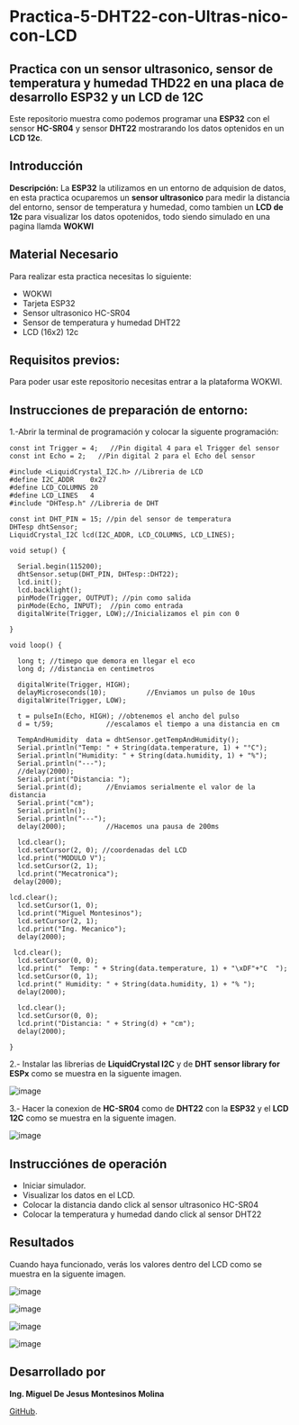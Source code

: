 # Practica-5-DHT22-con-Ultras-nico-con-LCD

## Practica con un sensor ultrasonico, sensor de temperatura y humedad THD22 en una placa de desarrollo ESP32 y un LCD de 12C 
Este repositorio muestra como podemos programar una **ESP32** con el sensor **HC-SR04** y sensor **DHT22** mostrarando los datos optenidos en un **LCD 12c**.

## Introducción
**Descripción:** 
La **ESP32** la utilizamos en un entorno de adquision de datos, en esta practica ocuparemos un **sensor ultrasonico** para medir la distancia del entorno, sensor de temperatura y humedad, como tambien un **LCD de 12c** para visualizar los datos opotenidos, todo siendo simulado en una pagina llamda **WOKWI**

## Material Necesario
Para realizar esta practica necesitas lo siguiente:
- WOKWI
- Tarjeta ESP32
- Sensor ultrasonico HC-SR04
- Sensor de temperatura y humedad DHT22
- LCD (16x2) 12c

## Requisitos previos:
Para poder usar este repositorio necesitas entrar a la plataforma WOKWI.

## Instrucciones de preparación de entorno:
1.-Abrir la terminal de programación y colocar la siguente programación:
```
const int Trigger = 4;   //Pin digital 4 para el Trigger del sensor
const int Echo = 2;   //Pin digital 2 para el Echo del sensor

#include <LiquidCrystal_I2C.h> //Libreria de LCD
#define I2C_ADDR    0x27
#define LCD_COLUMNS 20
#define LCD_LINES   4
#include "DHTesp.h" //Libreria de DHT

const int DHT_PIN = 15; //pin del sensor de temperatura
DHTesp dhtSensor;
LiquidCrystal_I2C lcd(I2C_ADDR, LCD_COLUMNS, LCD_LINES);

void setup() {

  Serial.begin(115200);
  dhtSensor.setup(DHT_PIN, DHTesp::DHT22);
  lcd.init();
  lcd.backlight();
  pinMode(Trigger, OUTPUT); //pin como salida
  pinMode(Echo, INPUT);  //pin como entrada
  digitalWrite(Trigger, LOW);//Inicializamos el pin con 0

}

void loop() {

  long t; //timepo que demora en llegar el eco
  long d; //distancia en centimetros

  digitalWrite(Trigger, HIGH);
  delayMicroseconds(10);          //Enviamos un pulso de 10us
  digitalWrite(Trigger, LOW);
  
  t = pulseIn(Echo, HIGH); //obtenemos el ancho del pulso
  d = t/59;             //escalamos el tiempo a una distancia en cm
 
  TempAndHumidity  data = dhtSensor.getTempAndHumidity();
  Serial.println("Temp: " + String(data.temperature, 1) + "°C");
  Serial.println("Humidity: " + String(data.humidity, 1) + "%");
  Serial.println("---");
  //delay(2000); 
  Serial.print("Distancia: ");
  Serial.print(d);      //Enviamos serialmente el valor de la distancia
  Serial.print("cm");
  Serial.println();
  Serial.println("---");
  delay(2000);          //Hacemos una pausa de 200ms

  lcd.clear(); 
  lcd.setCursor(2, 0); //coordenadas del LCD 
  lcd.print("MODULO V");
  lcd.setCursor(2, 1);
  lcd.print("Mecatronica");
 delay(2000);

lcd.clear();
  lcd.setCursor(1, 0);
  lcd.print("Miguel Montesinos");
  lcd.setCursor(2, 1);
  lcd.print("Ing. Mecanico");
  delay(2000);

 lcd.clear(); 
  lcd.setCursor(0, 0);
  lcd.print("  Temp: " + String(data.temperature, 1) + "\xDF"+"C  ");
  lcd.setCursor(0, 1);
  lcd.print(" Humidity: " + String(data.humidity, 1) + "% ");
  delay(2000);

  lcd.clear();
  lcd.setCursor(0, 0);
  lcd.print("Distancia: " + String(d) + "cm");
  delay(2000);

}
```
2.- Instalar las librerias de **LiquidCrystal I2C** y de **DHT sensor library for ESPx** como se muestra en la siguente imagen.

![image]()

3.- Hacer la conexion de **HC-SR04** como de **DHT22** con la **ESP32** y el **LCD 12C** como se muestra en la siguente imagen.

![image]()

## Instrucciónes de operación
- Iniciar simulador.
- Visualizar los datos en el LCD.
- Colocar la distancia dando click al sensor ultrasonico HC-SR04
- Colocar la temperatura y humedad dando click al sensor DHT22
  
## Resultados
Cuando haya funcionado, verás los valores dentro del LCD como se muestra en la siguente imagen.

![image]()

![image]()

![image]()

![image]()

## Desarrollado por 

**Ing. Miguel De Jesus Montesinos Molina** 

[GitHub](https://github.com/MiguelMontesinos).
